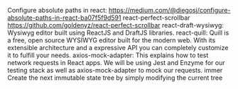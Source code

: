 Configure absolute paths in react: https://medium.com/@diegosj/configure-absolute-paths-in-react-ba07f5f9d591
react-perfect-scrollbar https://github.com/goldenyz/react-perfect-scrollbar
react-draft-wysiwyg: Wysiwyg editor built using ReactJS and DraftJS libraries.
react-quill: Quill is a free, open source WYSIWYG editor built for the modern web. With its extensible architecture and a expressive API you can completely customize it to fulfill your needs.
axios-mock-adapter: This explains how to test network requests in React apps. We will be using Jest and Enzyme for our testing stack as well as axios-mock-adapter to mock our requests.
immer Create the next immutable state tree by simply modifying the current tree

